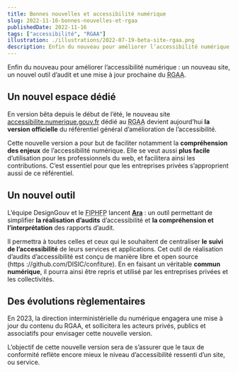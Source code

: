 ```yaml
---
title: Bonnes nouvelles et accessibilité numérique
slug: 2022-11-16-bonnes-nouvelles-et-rgaa
publishedDate: 2022-11-16
tags: ["accessibilité", "RGAA"]
illustration: ./illustrations/2022-07-19-beta-site-rgaa.png
description: Enfin du nouveau pour améliorer l’accessibilité numérique, un nouveau site, un nouvel outil et une mise à jour prochaine du RGAA
---
```


<p class="fr-text--lead">Enfin du nouveau pour améliorer l’accessibilité numérique : un nouveau site, un nouvel outil d’audit et une mise à jour prochaine du <abbr title="référentiel général d’amélioration de l’accessibilité">RGAA</abbr>.</p>

## Un nouvel espace dédié

En version bêta depuis le début de l’été, le nouveau site <a href="https://accessibilite.numerique.gouv.fr" target="_blank" title="accessibilite.numerique.gouv.fr - nouvelle fenêtre">accessibilite.numerique.gouv.fr</a> dédié au <abbr title="référentiel général d’amélioration de l’accessibilité">RGAA</abbr> devient aujourd’hui **la version officielle** du référentiel général d’amélioration de l’accessibilité.

Cette nouvelle version a pour but de faciliter notamment la **compréhension des enjeux** de l’accessibilité numérique. 
Elle se veut aussi **plus facile** d’utilisation pour les professionnels du web, et facilitera ainsi les contributions. 
C’est essentiel pour que les entreprises privées s’approprient aussi de ce référentiel. 


## Un nouvel outil

L’équipe DesignGouv et le <abbr title="Fond pour l’insertion des personnes handicapées dans la Fonction publique">FIPHFP</abbr> lancent <a href="https://ara.numerique.gouv.fr" target="_blank" title="Ara - nouvelle fenêtre"><strong>Ara</strong></a> : un outil permettant de simplifier **la réalisation d’audits** d’accessibilité et **la compréhension et l’interprétation** des rapports d’audit. 

Il permettra à toutes celles et ceux qui le souhaitent de centraliser **le suivi de l’accessibilité** de leurs services et applications. Cet outil de réalisation d’audits d’accessibilité est conçu de manière libre et open source (https ://github.com/DISIC/confiture). 
En en faisant un véritable **commun numérique**, il pourra ainsi être repris et utilisé par les entreprises privées et les collectivités. 

## Des évolutions règlementaires

En 2023, la direction interministérielle du numérique engagera une mise à jour du contenu du RGAA, et sollicitera les acteurs privés, publics et associatifs pour envisager cette nouvelle version.

L’objectif de cette nouvelle version sera de s’assurer que le taux de conformité reflète encore mieux le niveau d’accessibilité ressenti d’un site, ou service. 

